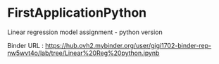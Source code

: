 # FirstApplicationPython
Linear regression model assignment - python version 

Binder URL : 
https://hub.ovh2.mybinder.org/user/gigi1702-binder-rep-nw5wvt4o/lab/tree/Linear%20Reg%20python.ipynb
